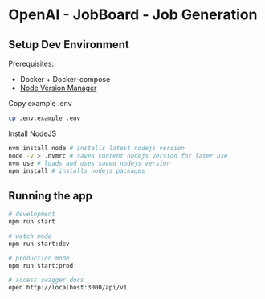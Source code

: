# OpenAI - JobBoard - Job Generation

## Setup Dev Environment

Prerequisites:

- Docker + Docker-compose
- [Node Version Manager](https://github.com/nvm-sh/nvm)

Copy example .env

```bash
cp .env.example .env
```

Install NodeJS

```bash
nvm install node # installs latest nodejs version
node -v > .nvmrc # saves current nodejs version for later use
nvm use # loads and uses saved nodejs version
npm install # installs nodejs packages
```

## Running the app

```bash
# development
npm run start

# watch mode
npm run start:dev

# production mode
npm run start:prod

# access swagger docs
open http://localhost:3000/api/v1 
```